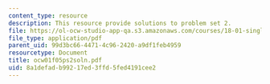 ```yaml
---
content_type: resource
description: This resource provide solutions to problem set 2.
file: https://ol-ocw-studio-app-qa.s3.amazonaws.com/courses/18-01-single-variable-calculus-fall-2005/8a1defadb99217ed3ffd5fed4191cee2_ocw01f05ps2soln.pdf
file_type: application/pdf
parent_uid: 99d3bc66-4471-4c96-2420-a9df1feb4959
resourcetype: Document
title: ocw01f05ps2soln.pdf
uid: 8a1defad-b992-17ed-3ffd-5fed4191cee2
---
```

